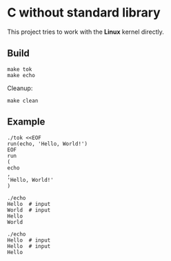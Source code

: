 # C without standard library

This project tries to work with the **Linux**
kernel directly.

## Build

```
make tok
make echo
```

Cleanup:
```
make clean
```

## Example

```
./tok <<EOF
run(echo, 'Hello, World!')
EOF
run
(
echo
,
'Hello, World!'
)
```

```
./echo
Hello  # input
World  # input
Hello
World
```

```
./echo
Hello  # input
Hello  # input
Hello
```
